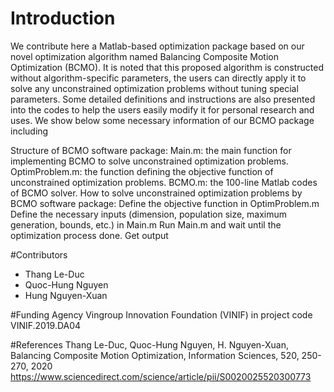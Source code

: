 # Introduction
We contribute here a Matlab-based optimization package based on our novel optimization algorithm named Balancing Composite Motion Optimization (BCMO). It is noted that this proposed algorithm is constructed without algorithm-specific parameters, the users can directly apply it to solve any unconstrained optimization problems without tuning special parameters. Some detailed definitions and instructions are also presented into the codes to help the users easily modify it for personal research and uses. We show below some necessary information of our BCMO package including

Structure of BCMO software package:
Main.m: the main function for implementing BCMO to solve unconstrained optimization problems.
OptimProblem.m: the function defining the objective function of unconstrained optimization problems.
BCMO.m: the 100-line Matlab codes of BCMO solver.
How to solve unconstrained optimization problems by BCMO software package:
Define the objective function in OptimProblem.m Define the necessary inputs (dimension, population size, maximum generation, bounds, etc.) in Main.m
Run Main.m and wait until the optimization process done.
Get output

#Contributors
- Thang Le-Duc
- Quoc-Hung Nguyen
- Hung Nguyen-Xuan

#Funding Agency
Vingroup Innovation Foundation (VINIF) in project code VINIF.2019.DA04

#References
Thang Le-Duc, Quoc-Hung Nguyen, H. Nguyen-Xuan, Balancing Composite Motion Optimization, Information Sciences, 520, 250-270, 2020 https://www.sciencedirect.com/science/article/pii/S0020025520300773
